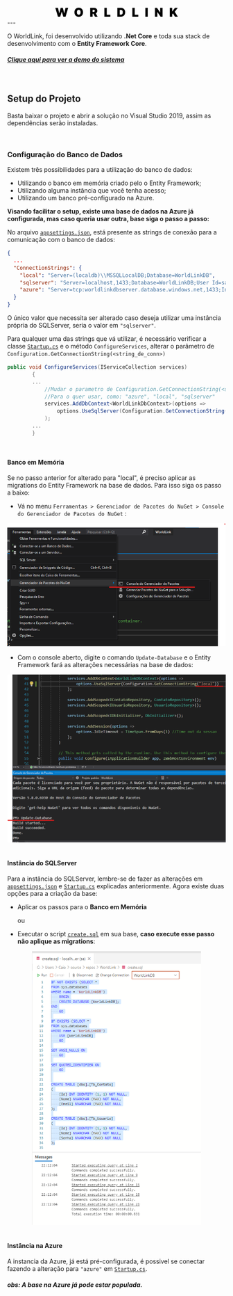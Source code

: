 <div style="text-align:center"><img src="./WorldLink/wwwroot/images/logo-black.svg" style="margin: auto;"/></div>
---



O WorldLink, foi desenvolvido utilizando **.Net Core** e toda sua stack de desenvolvimento com o **Entity Framework Core**.

##### [Clique aqui para ver a demo do sistema](https://worldlink-app.azurewebsites.net/)

<br>

## Setup do Projeto

Basta baixar o projeto e abrir a solução no Visual Studio 2019, assim as dependências serão instaladas.

<br/>

### Configuração do Banco de Dados

Existem três possibilidades para a utilização do banco de dados: 

- Utilizando o banco em memória criado pelo o Entity Framework;
- Utilizando alguma instância que você tenha acesso;
- Utilizando um banco pré-configurado na Azure.



**Visando facilitar o setup, existe uma base de dados na Azure já configurada, mas caso queria usar outra, base siga o passo a passo:**



No arquivo [`appsettings.json`](./WorldLink/appsettings.json), está presente as strings de conexão para a comunicação com o banco de dados:

````json
{
  ...
  "ConnectionStrings": {
    "local": "Server=(localdb)\\MSSQLLocalDB;Database=WorldLinkDB",
    "sqlserver": "Server=localhost,1433;Database=WorldLinkDB;User Id=sa;Password=sqlcaio@caio;",
    "azure": "Server=tcp:worldlinkdbserver.database.windows.net,1433;Initial Catalog=WorldLinkDB;Persist Security Info=False;User ID=worldlink;Password=Sql@sql123;MultipleActiveResultSets=False;Encrypt=True;TrustServerCertificate=False;"
  }
}

````



O único valor que necessita ser alterado caso deseja utilizar uma instância própria do SQLServer, seria o valor em `"sqlserver"`.

Para qualquer uma das strings que vá utilizar, é necessário verificar a classe [`Startup.cs`](./WorldLink/Startup.cs) e o método `ConfigureServices`, alterar o parâmetro de `Configuration.GetConnectionString(<string_de_conn>)`

````csharp
public void ConfigureServices(IServiceCollection services)
        {
	    ...
            //Mudar o parametro de Configuration.GetConnectionString(<string_de_conn>),
            //Para o quer usar, como: "azure", "local", "sqlserver"
            services.AddDbContext<WorldLinkDbContext>(options =>
                options.UseSqlServer(Configuration.GetConnectionString("azure"))
            );
	    ...
        }
````

<br>

#### Banco em Memória

Se no passo anterior for alterado para "local", é preciso aplicar as migrations do Entity Framework na base de dados. Para isso siga os passo a baixo:

- Vá no menu `Ferramentas > Gerenciador de Pacotes do NuGet > Console do Gerenciador de Pacotes do NuGet` :

<div style="text-align:center"><img src="./.github/images/readme1.png" style="zoom:80%;" /></div>



- Com o console aberto, digite o comando `Update-Database` e o Entity Framework fará as alterações necessárias na base de dados:
<div style="text-align:center"><img src="./.github/images/readme2.png" style="zoom:70%;" /></div>



<br/>

#### Instância do SQLServer

Para a instância do SQLServer, lembre-se de fazer as alterações em [`appsettings.json`](./WorldLink/appsettings.json) e  [`Startup.cs`](./WorldLink/Startup.cs) explicadas anteriormente. Agora existe duas opções para a criação da base:

- Aplicar os passos para o **Banco em Memória**

  ou

- Executar o script [`create.sql`](./create.sql) em sua base, **caso execute esse passo não aplique as migrations**:
<div style="text-align:center"><img src="./.github/images/readme3.png" style="zoom:70%;" /></div>



<br/>

#### Instância na Azure

A instancia da Azure, já está pré-configurada, é possivel se conectar fazendo a alteração para `"azure"` em [`Startup.cs`](./WorldLink/Startup.cs).

##### obs: A base na Azure já pode estar populada.

